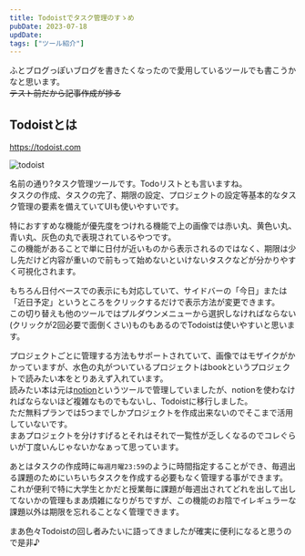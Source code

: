 ```yaml
---
title: Todoistでタスク管理のすゝめ
pubDate: 2023-07-18
updDate: 
tags: ["ツール紹介"]
---
```


ふとブログっぽいブログを書きたくなったので愛用しているツールでも書こうかなと思います。  
~~テスト前だから記事作成が捗る~~  

## Todoistとは

https://todoist.com  

![todoist](/static/images/blog/todoist/todoist.png)  

名前の通り?タスク管理ツールです。Todoリストとも言いますね。  
タスクの作成、タスクの完了、期限の設定、プロジェクトの設定等基本的なタスク管理の要素を備えていてUIも使いやすいです。  

特におすすめな機能が優先度をつけれる機能で上の画像では赤い丸、黄色い丸、青い丸、灰色の丸で表現されているやつです。  
この機能があることで単に日付が近いものから表示されるのではなく、期限は少し先だけど内容が重いので前もって始めないといけないタスクなどが分かりやすく可視化されます。  

もちろん日付ベースでの表示にも対応していて、サイドバーの「今日」または「近日予定」というところをクリックするだけで表示方法が変更できます。  
この切り替えも他のツールではプルダウンメニューから選択しなければならない(クリックが2回必要で面倒くさい)ものもあるのでTodoistは使いやすいと思います。  

プロジェクトごとに管理する方法もサポートされていて、画像ではモザイクがかかっていますが、水色の丸がついているプロジェクトはbookというプロジェクトで読みたい本をとりあえず入れています。  
読みたい本は元は[notion](https://www.notion.so)というツールで管理していましたが、notionを使わなければならないほど複雑なものでもないし、Todoistに移行しました。  
ただ無料プランでは5つまでしかプロジェクトを作成出来ないのでそこまで活用していないです。  
まあプロジェクトを分けすげるとそれはそれで一覧性が乏しくなるのでコレぐらいが丁度いんじゃないかなぁって思っています。  

あとはタスクの作成時に`毎週月曜23:59`のように時間指定することができ、毎週出る課題のためにいちいちタスクを作成する必要もなく管理する事ができます。  
これが便利で特に大学生とかだと授業毎に課題が毎週出されてどれを出して出してないかの管理もまあ煩雑になりがちですが、この機能のお陰でイレギュラーな課題以外は期限を忘れることなく管理できます。  

まあ色々Todoistの回し者みたいに語ってきましたが確実に便利になると思うので是非♪  
